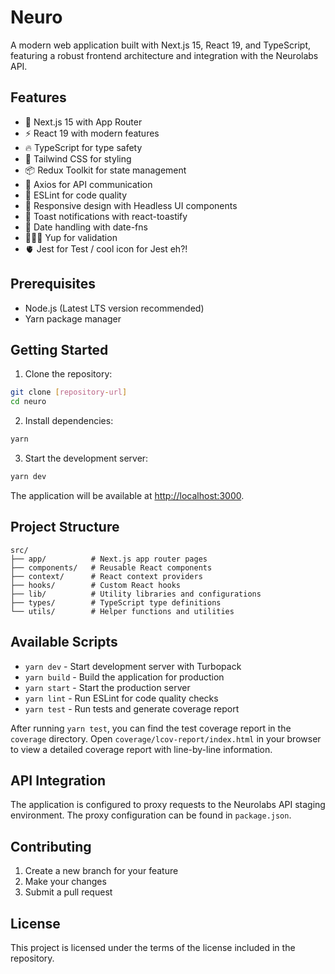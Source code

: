 # Neuro

A modern web application built with Next.js 15, React 19, and TypeScript, featuring a robust frontend architecture and integration with the Neurolabs API.

## Features

- 🚀 Next.js 15 with App Router
- ⚡ React 19 with modern features
- 🔥 TypeScript for type safety
- 🎨 Tailwind CSS for styling
- 📦 Redux Toolkit for state management
- 🔄 Axios for API communication
- 🎯 ESLint for code quality
- 📱 Responsive design with Headless UI components
- 🔔 Toast notifications with react-toastify
- 📅 Date handling with date-fns
- 🕵🏾‍♂️ Yup for validation
- 🫀 Jest for Test / cool icon for Jest eh?!

## Prerequisites

- Node.js (Latest LTS version recommended)
- Yarn package manager

## Getting Started

1. Clone the repository:

```bash
git clone [repository-url]
cd neuro
```

2. Install dependencies:

```bash
yarn
```

3. Start the development server:

```bash
yarn dev
```

The application will be available at [http://localhost:3000](http://localhost:3000).

## Project Structure

```
src/
├── app/          # Next.js app router pages
├── components/   # Reusable React components
├── context/      # React context providers
├── hooks/        # Custom React hooks
├── lib/          # Utility libraries and configurations
├── types/        # TypeScript type definitions
└── utils/        # Helper functions and utilities
```

## Available Scripts

- `yarn dev` - Start development server with Turbopack
- `yarn build` - Build the application for production
- `yarn start` - Start the production server
- `yarn lint` - Run ESLint for code quality checks
- `yarn test` - Run tests and generate coverage report

After running `yarn test`, you can find the test coverage report in the `coverage` directory. Open `coverage/lcov-report/index.html` in your browser to view a detailed coverage report with line-by-line information.

## API Integration

The application is configured to proxy requests to the Neurolabs API staging environment. The proxy configuration can be found in `package.json`.

## Contributing

1. Create a new branch for your feature
2. Make your changes
3. Submit a pull request

## License

This project is licensed under the terms of the license included in the repository.
